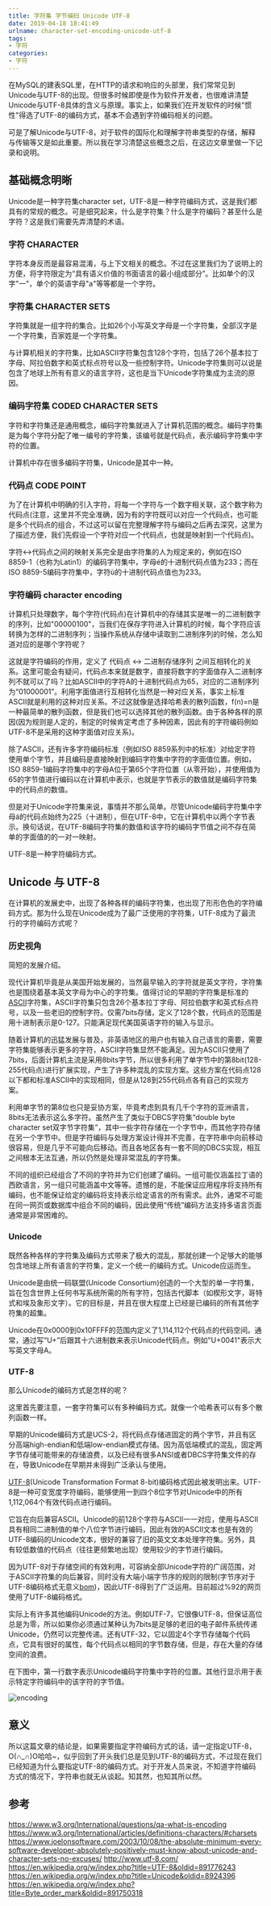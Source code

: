```yaml
---
title: 字符集 字节编码 Unicode UTF-8
date: 2019-04-18 18:41:49
urlname: character-set-encoding-unicode-utf-8
tags:
- 字符
categories:
- 字符
---
```


在MySQL的建表SQL里，在HTTP的请求和响应的头部里，我们常常见到Unicode与UTF-8的出现。但很多时候即使是作为软件开发者，也很难讲清楚Unicode与UTF-8具体的含义与原理。事实上，如果我们在开发软件的时候"惯性"得选了UTF-8的编码方式，基本不会遇到字符编码相关的问题。

可是了解Unicode与UTF-8，对于软件的国际化和理解字符串类型的存储，解释与传输等又是如此重要。所以我在学习清楚这些概念之后，在这边文章里做一下记录和说明。

<!-- more -->

## 基础概念明晰

Unicode是一种字符集character set，UTF-8是一种字符编码方式，这是我们都具有的常规的概念。可是细究起来，什么是字符集？什么是字符编码？甚至什么是字符？这是我们需要先弄清楚的术语。

### 字符 CHARACTER

字符本身反而是最容易混淆，与上下文相关的概念。不过在这里我们为了说明上的方便，将字符限定为“具有语义价值的书面语言的最小组成部分”。比如单个的汉字"一"，单个的英语字母"a"等等都是一个字符。

### 字符集 CHARACTER SETS

字符集就是一组字符的集合。比如26个小写英文字母是一个字符集，全部汉字是一个字符集，百家姓是一个字符集。

与计算机相关的字符集，比如ASCII字符集包含128个字符，包括了26个基本拉丁字母、阿拉伯数字和英式标点符号以及一些控制字符。Unicode字符集则可以说是包含了地球上所有有意义的语言字符，这也是当下Unicode字符集成为主流的原因。

### 编码字符集 CODED CHARACTER SETS

字符和字符集还是通用概念，编码字符集就进入了计算机范围的概念。编码字符集是为每个字符分配了唯一编号的字符集，该编号就是代码点，表示编码字符集中字符的位置。

计算机中存在很多编码字符集，Unicode是其中一种。

### 代码点 CODE POINT

为了在计算机中明确的引入字符，将每一个字符与一个数字相关联，这个数字称为代码点(注意，这里并不完全准确，因为有的字符既可以对应一个代码点，也可能是多个代码点的组合，不过这可以留在完整理解字符与编码之后再去深究，这里为了描述方便，我们先假设一个字符对应一个代码点，也就是映射到一个代码点)。

字符<->代码点之间的映射关系完全是由字符集的人为规定来的，例如在ISO 8859-1（也称为Latin1）的编码字符集中，字母é的十进制代码点值为233；而在ISO 8859-5编码字符集中，字符ù的十进制代码点值也为233。

### 字符编码 character encoding

计算机只处理数字，每个字符(代码点)在计算机中的存储其实是唯一的二进制数字的序列，比如"00000100"，当我们在保存字符进入计算机的时候，每个字符应该转换为怎样的二进制序列；当操作系统从存储中读取到二进制序列的时候，怎么知道对应的是哪个字符呢？

这就是字符编码的作用，定义了 代码点 <-> 二进制存储序列 之间互相转化的关系。这里可能会有疑问，代码点本来就是数字，直接将数字的字面值存入二进制序列不就可以了吗？比如ASCII中的字符A的十进制代码点为65，对应的二进制序列为“01000001”。利用字面值进行互相转化当然是一种对应关系，事实上标准ASCII就是利用的这种对应关系。不过这就像是选择哈希表的散列函数，f(n)=n是一种最简单的散列函数，但是我们也可以选择其他的散列函数。由于各种各样的原因(因为规则是人定的，制定的时候肯定考虑了多种因素，因此有的字符编码例如UTF-8不是采用的这种字面值对应关系)。

除了ASCII，还有许多字符编码标准（例如ISO 8859系列中的标准）对给定字符使用单个字节，并且编码是直接映射到编码字符集中字符的字面值位置。例如，ISO 8859-1编码字符集中的字母A位于第65个字符位置（从零开始），并使用值为65的字节值进行编码以在计算机中表示，也就是字节表示的数值就是编码字符集中的代码点的数值。

但是对于Unicode字符集来说，事情并不那么简单。尽管Unicode编码字符集中字母á的代码点始终为225（十进制），但在UTF-8中，它在计算机中以两个字节表示。换句话说，在UTF-8编码字符集的数值和该字符的编码字节值之间不存在简单的字面值的的一对一映射。

UTF-8是一种字符编码方式。

## Unicode 与 UTF-8

在计算机的发展史中，出现了各种各样的编码字符集，也出现了形形色色的字符编码方式。那为什么现在Unicode成为了最广泛使用的字符集，UTF-8成为了最流行的字符编码方式呢？

### 历史视角

简短的发展介绍。

现代计算机毕竟是从美国开始发展的，当然最早输入的字符就是英文字符，字符集也是围绕着基本英文字母为中心的字符集。值得讨论的早期的字符集是标准的[ASCII](http://www.robelle.com/library/smugbook/ascii.html)字符集，ASCII字符集只包含26个基本拉丁字母、阿拉伯数字和英式标点符号，以及一些老旧的控制字符。仅需7bits存储，定义了128个数，代码点的范围是用十进制表示是0-127。只能满足现代美国英语字符的输入与显示。

随着计算机的迅猛发展与普及，非英语地区的用户也有输入自己语言的需要，需要字符集能够表示更多的字符，ASCII字符集显然不能满足。因为ASCII只使用了7bits，后面计算机主流是采用8bits字节，所以很多利用了单字节中的第8bit(128-255代码点)进行扩展实现，产生了许多种混乱的实现方案。这些方案在代码点128以下都和标准ASCII中的实现相同，但是从128到255代码点各有自己的实现方案。

利用单字节的第8位也只是妥协方案，毕竟考虑到具有几千个字符的亚洲语言，8bits无法表示这么多字符。虽然产生了类似于DBCS字符集“double byte character set双字节字符集”，其中一些字符存储在一个字节中，而其他字符存储在另一个字节中。但是字符编码与处理方案设计得并不完善，在字符串中向前移动很容易，但是几乎不可能向后移动。而且各地区各有一套不同的DBCS实现，相互之间根本无法互通，所以仍然是处理非常混乱的字符集。

不同的组织已经组合了不同的字符并为它们创建了编码。一组可能仅涵盖拉丁语的西欧语言，另一组只可能涵盖中文等等。遗憾的是，不能保证应用程序将支持所有编码，也不能保证给定的编码将支持表示给定语言的所有需求。此外，通常不可能在同一网页或数据库中组合不同的编码，因此使用“传统”编码方法支持多语言页面通常是非常困难的。

### Unicode

既然各种各样的字符集及编码方式带来了极大的混乱，那就创建一个足够大的能够包含地球上所有语言的字符集，定义一个统一的编码方式。Unicode应运而生。

Unicode是由统一码联盟(Unicode Consortium)创造的一个大型的单一字符集，旨在包含世界上任何书写系统所需的所有字符，包括古代脚本（如楔形文字，哥特式和埃及象形文字）。它的目标是，并且在很大程度上已经是已编码的所有其他字符集的超集。

Unicode在0x0000到0x10FFFF的范围内定义了1,114,112个代码点的代码空间。通常，通过写“U+”后跟其十六进制数来表示Unicode代码点。例如"U+0041"表示大写英文字母A。

### UTF-8

那么Unicode的编码方式是怎样的呢？

这里首先要注意，一套字符集可以有多种编码方式。就像一个哈希表可以有多个散列函数一样。

早期的Unicode编码方式是UCS-2，将代码点存储进固定的两个字节，并且有区分高端high-endian和低端low-endian模式存储。因为高低端模式的混乱，固定两字节存储可能带来的存储浪费，以及已经有很多ANSI或者DBCS字符集文件的存在，导致Unicode在早期并未得到广泛承认与使用。

[UTF-8](http://www.utf-8.com/)(Unicode Transformation Format 8-bit)编码格式因此被发明出来。UTF-8是一种可变宽度字符编码，能够使用一到四个8位字节对Unicode中的所有1,112,064个有效代码点进行编码。

它旨在向后兼容ASCII。Unicode的前128个字符与ASCII一一对应，使用与ASCII具有相同二进制值的单个八位字节进行编码，因此有效的ASCII文本也是有效的UTF-8编码的Unicode文本，很好的兼容了旧的英文文本处理字符集。另外，具有较低数值的代码点（往往更频繁地出现）使用较少的字节进行编码。

因为UTF-8对于存储空间的有效利用，可容纳全部Unicode字符的广阔范围，对于ASCII字符集的向后兼容，同时没有大端小端字节序的规则的限制(字节序对于UTF-8编码格式无意义[bom](https://en.wikipedia.org/w/index.php?title=Byte_order_mark&oldid=891750318))，因此UTF-8得到了广泛运用。目前超过%92的网页使用了UTF-8编码格式。

实际上有许多其他编码Unicode的方法。例如UTF-7，它很像UTF-8，但保证高位总是为零，所以如果你必须通过某种认为7bits是足够的老旧的电子邮件系统传递Unicode，仍然可以完整传递。还有UTF-32，它以固定4个字节存储每个代码点，它具有很好的属性，每个代码点以相同的字节数存储，但是，存在大量的存储空间的浪费。

在下图中，第一行数字表示Unicode编码字符集中字符的位置。其他行显示用于表示特定字符编码中的该字符的字节值。

![encoding](https://raw.githubusercontent.com/sunlidea/img/master/encoding.png)

## 意义

所以这篇文章的结论是，如果需要指定字符编码方式的话，请一定指定UTF-8，O(∩_∩)O哈哈~，似乎回到了开头我们总是见到UTF-8的编码方式，不过现在我们已经知道为什么要指定UTF-8的编码方式。对于开发人员来说，不知道字符编码方式的情况下，字符串也就无从谈起。知其然，也知其所以然。

## 参考

<https://www.w3.org/International/questions/qa-what-is-encoding>
<https://www.w3.org/International/articles/definitions-characters/#charsets>
<https://www.joelonsoftware.com/2003/10/08/the-absolute-minimum-every-software-developer-absolutely-positively-must-know-about-unicode-and-character-sets-no-excuses/>
<http://www.utf-8.com/>
<https://en.wikipedia.org/w/index.php?title=UTF-8&oldid=891776243>
<https://en.wikipedia.org/w/index.php?title=Unicode&oldid=8924396>
<https://en.wikipedia.org/w/index.php?title=Byte_order_mark&oldid=891750318>
